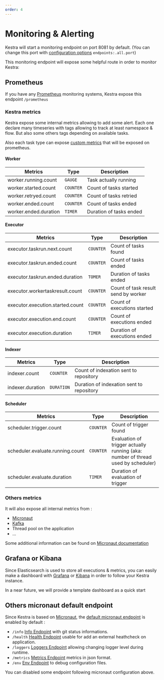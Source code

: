 ```yaml
---
order: 4
---
```

# Monitoring & Alerting

Kestra will start a monitoring endpoint on port 8081 by default. (You can change this port with 
[configuration options](../configuration) `endpoints:.all.port`)

This monitoring endpoint will expose some helpful route in order to monitor Kestra: 

## Prometheus 
If you have any [Prometheus](https://prometheus.io/) monitoring systems, Kestra expose this endpoint `/prometheus` 



### Kestra metrics
Kestra expose some internal metrics allowing to add some alert. Each one declare many timeseries with tags allowing 
to track at least namespace & flow. But also some others tags depending on available tasks.

Also each task type can expose [custom metrics](../../concepts/executions.md#metrics) that will be exposed on prometheus.


#### Worker
|Metrics|Type|Description|
|-|-|-|
|worker.running.count|`GAUGE`|Task actually running|
|worker.started.count|`COUNTER`|Count of tasks started|
|worker.retryed.count|`COUNTER`|Count of tasks retried|
|worker.ended.count|`COUNTER`|Count of tasks ended|
|worker.ended.duration|`TIMER`|Duration of tasks ended|

#### Executor
|Metrics|Type|Description|
|-|-|-|
|executor.taskrun.next.count|`COUNTER`|Count of tasks found|
|executor.taskrun.ended.count|`COUNTER`|Count of tasks ended|
|executor.taskrun.ended.duration|`TOMER`|Duration of tasks ended|
|executor.workertaskresult.count|`COUNTER`|Count of task result send by worker|
|executor.execution.started.count|`COUNTER`|Count of executions started|
|executor.execution.end.count|`COUNTER`|Count of executions ended|
|executor.execution.duration|`TIMER`|Duration of executions ended|

#### Indexer
|Metrics|Type|Description|
|-|-|-|
|indexer.count|`COUNTER`|Count of indexation sent to repository|
|indexer.duration|`DURATION`|Duration of indexation sent to repository|

#### Scheduler
|Metrics|Type|Description|
|-|-|-|
|scheduler.trigger.count|`COUNTER`|Count of trigger found|
|scheduler.evaluate.running.count|`COUNTER`|Evaluation of trigger actually running (aka: number of thread used by scheduler)|
|scheduler.evaluate.duration|`TIMER`|Duration of evaluation of trigger|


### Others metrics

It will also expose all internal metrics from : 
- [Micronaut](https://micronaut-projects.github.io/micronaut-micrometer/latest/guide/) 
- [Kafka](https://kafka.apache.org/documentation/#remote_jmx) 
- Thread pool on the application 
- ... 

Some additional information can be found on [Micronaut documentation](https://micronaut-projects.github.io/micronaut-micrometer/latest/guide/)


## Grafana or Kibana
Since Elasticsearch is used to store all executions & metrics, you can easily make a dashboard with 
[Grafana](https://grafana.com/) or [Kibana](https://www.elastic.co/kibana) in order to follow your Kestra instance.

In a near future, we will provide a template dashboard as a quick start


## Others micronaut default endpoint 
Since Kestra is based on [Micronaut](https://micronaut.io), the [default micronaut endpoint](https://docs.micronaut.io/latest/guide/index.html#providedEndpoints)
is enabled by default : 

* `/info` [Info Endpoint](https://docs.micronaut.io/snapshot/guide/index.html#infoEndpoint) with git status informations.
* `/health` [Health Endpoint](https://docs.micronaut.io/snapshot/guide/index.html#healthEndpoint) usable for add an external heathcheck on application. 
* `/loggers` [Loggers Endpoint](https://docs.micronaut.io/snapshot/guide/index.html#loggersEndpoint) allowing changing logger level during runtime.
* `/metrics` [Metrics Endpoint](https://docs.micronaut.io/snapshot/guide/index.html#metricsEndpoint) metrics in json format.
* `/env` [Env Endpoint](https://docs.micronaut.io/snapshot/guide/index.html#environmentEndpoint) to debug configuration files.

You can disabled some endpoint following micronaut configuration above.

